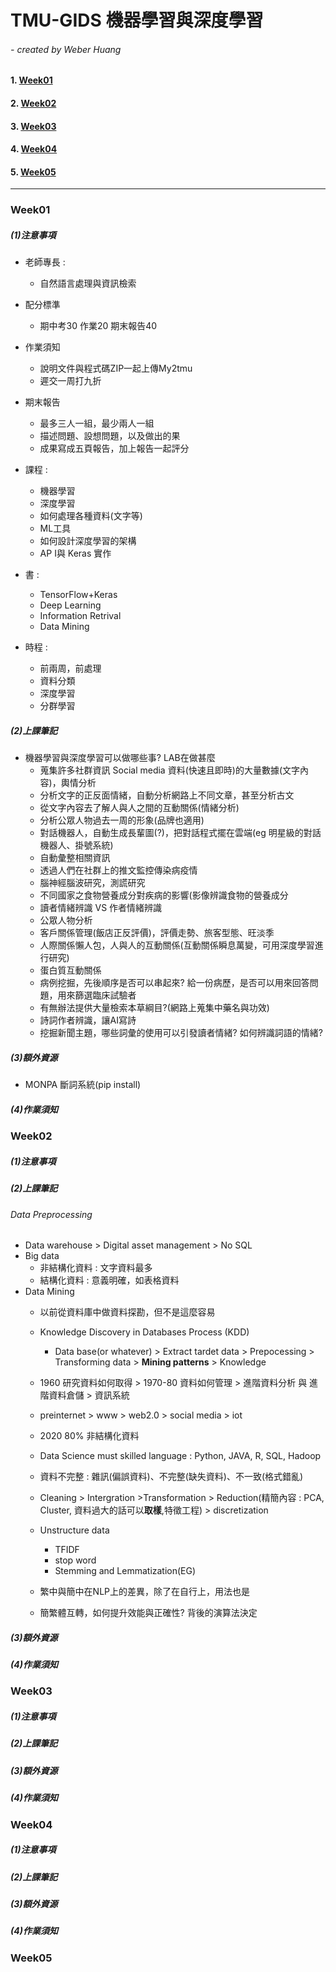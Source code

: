 # TMU-GIDS 機器學習與深度學習

###### - created by Weber Huang

#### 1. [Week01](#week01)

#### 2. [Week02](#week02)

#### 3. [Week03](#week03)

#### 4. [Week04](#week04)

#### 5. [Week05](#week05)

_____

### Week01

##### (1)注意事項

+ 老師專長 : 
	+ 自然語言處理與資訊檢索 

+ 配分標準
	+ 期中考30 作業20 期末報告40
	
+ 作業須知
	+ 說明文件與程式碼ZIP一起上傳My2tmu
	+ 遲交一周打九折

+ 期末報告
	+ 最多三人一組，最少兩人一組
	+ 描述問題、設想問題，以及做出的果
	+ 成果寫成五頁報告，加上報告一起評分 

+ 課程 : 
	+ 機器學習
	+ 深度學習
	+ 如何處理各種資料(文字等)
	+ ML工具
	+ 如何設計深度學習的架構
	+ AP I與 Keras 實作

+ 書 : 
    + TensorFlow+Keras
    + Deep Learning
    + Information Retrival
    + Data Mining

+ 時程 :
    + 前兩周，前處理
    + 資料分類
    + 深度學習
    + 分群學習

##### (2)上課筆記

+ 機器學習與深度學習可以做哪些事? LAB在做甚麼
	+ 蒐集許多社群資訊 Social media 資料(快速且即時)的大量數據(文字內容)，輿情分析
	+ 分析文字的正反面情緒，自動分析網路上不同文章，甚至分析古文
	+ 從文字內容去了解人與人之間的互動關係(情緒分析)
	+ 分析公眾人物過去一周的形象(品牌也適用)
	+ 對話機器人，自動生成長輩圖(?)，把對話程式擺在雲端(eg 明星級的對話機器人、掛號系統)
	+ 自動彙整相關資訊
	+ 透過人們在社群上的推文監控傳染病疫情
	+ 腦神經腦波研究，測謊研究
	+ 不同國家之食物營養成分對疾病的影響(影像辨識食物的營養成分
	+ 讀者情緒辨識 VS 作者情緒辨識
	+ 公眾人物分析
	+ 客戶關係管理(飯店正反評價)，評價走勢、旅客型態、旺淡季
	+ 人際關係懶人包，人與人的互動關係(互動關係瞬息萬變，可用深度學習進行研究)
	+ 蛋白質互動關係
	+ 病例挖掘，先後順序是否可以串起來? 給一份病歷，是否可以用來回答問題，用來篩選臨床試驗者
	+ 有無辦法提供大量檢索本草綱目?(網路上蒐集中藥名與功效)
	+ 詩詞作者辨識，讓AI寫詩
	+ 挖掘新聞主題，哪些詞彙的使用可以引發讀者情緒? 如何辨識詞語的情緒?



##### (3)額外資源
+ MONPA 斷詞系統(pip install)


##### (4)作業須知

### Week02

##### (1)注意事項

##### (2)上課筆記

###### Data Preprocessing
+ Data warehouse > Digital asset management > No SQL
+ Big data
	+ 非結構化資料 : 文字資料最多
	+ 結構化資料 : 意義明確，如表格資料
+ Data Mining
	+ 以前從資料庫中做資料探勘，但不是這麼容易
	+ Knowledge Discovery in Databases Process (KDD)
		+ Data base(or whatever) > Extract tardet data > Prepocessing > Transforming data > **Mining patterns** > Knowledge
	+ 1960 研究資料如何取得 > 1970-80 資料如何管理 > 進階資料分析 與 進階資料倉儲 > 資訊系統
	+ preinternet > www > web2.0 > social media > iot
	+ 2020 80% 非結構化資料
	+ Data Science must skilled language : Python, JAVA, R, SQL, Hadoop
	+ 資料不完整 : 雜訊(偏誤資料)、不完整(缺失資料)、不一致(格式錯亂)
	+ Cleaning > Intergration >Transformation > Reduction(精簡內容 : PCA, Cluster, 資料過大的話可以**取樣**,特徵工程) > discretization
	+ Unstructure data
		+ TFIDF
		+ stop word
		+ Stemming and Lemmatization(EG)
	
	+ 繁中與簡中在NLP上的差異，除了在自行上，用法也是
	+ 簡繁體互轉，如何提升效能與正確性?  背後的演算法決定

##### (3)額外資源

##### (4)作業須知

### Week03

##### (1)注意事項

##### (2)上課筆記

##### (3)額外資源

##### (4)作業須知

### Week04

##### (1)注意事項

##### (2)上課筆記

##### (3)額外資源

##### (4)作業須知

### Week05

